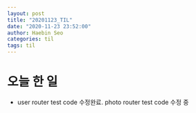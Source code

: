 ```yaml
---
layout: post
title: "20201123_TIL"
date: "2020-11-23 23:52:00"
author: Haebin Seo
categories: til
tags: til
---
```

# 오늘 한 일
- user router test code 수정완료. photo router test code 수정 중